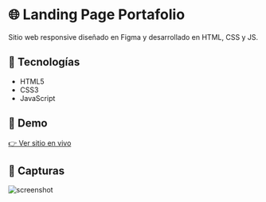 # 🌐 Landing Page Portafolio 
Sitio web responsive diseñado en Figma y desarrollado en HTML, CSS y JS.

## 🧠 Tecnologías
- HTML5
- CSS3
- JavaScript

## 🚀 Demo
[👉 Ver sitio en vivo](https://sebygallaportafolio.netlify.app)

## 📸 Capturas
![screenshot](./img/landingpage.png)
